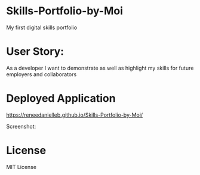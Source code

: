 # Skills-Portfolio-by-Moi
My first digital skills portfolio

# User Story:
As a developer I want to demonstrate as well as highlight my skills for future employers and collaborators

# Deployed Application
https://reneedanielleb.github.io/Skills-Portfolio-by-Moi/

Screenshot:

# License
MIT License
